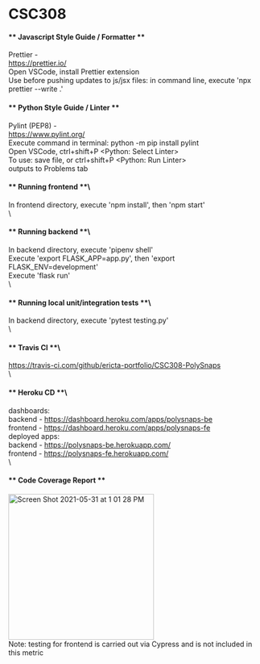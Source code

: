 # CSC308

#### ** Javascript Style Guide / Formatter **  
Prettier -  
https://prettier.io/  
Open VSCode, install Prettier extension  
Use before pushing updates to js/jsx files: in command line, execute 'npx prettier --write .'

#### ** Python Style Guide / Linter **  
Pylint (PEP8) -  
https://www.pylint.org/  
Execute command in terminal: python -m pip install pylint  
Open VSCode, ctrl+shift+P <Python: Select Linter>  
To use: save file, or ctrl+shift+P <Python: Run Linter>  
        outputs to Problems tab
        
#### ** Running frontend **\
In frontend directory, execute 'npm install', then 'npm start'\
\
#### ** Running backend **\
In backend directory, execute 'pipenv shell'\
Execute 'export FLASK_APP=app.py', then 'export FLASK_ENV=development'\
Execute 'flask run'\
\
#### ** Running local unit/integration tests **\
In backend directory, execute 'pytest testing.py'\
\
#### ** Travis CI **\
https://travis-ci.com/github/ericta-portfolio/CSC308-PolySnaps \
\
#### ** Heroku CD **\
dashboards: \
backend - https://dashboard.heroku.com/apps/polysnaps-be \
frontend - https://dashboard.heroku.com/apps/polysnaps-fe \
deployed apps:\
backend - https://polysnaps-be.herokuapp.com/ \
frontend - https://polysnaps-fe.herokuapp.com/ \
\
#### ** Code Coverage Report **

<img width="289" alt="Screen Shot 2021-05-31 at 1 01 28 PM" src="https://user-images.githubusercontent.com/67278790/120242027-d4cadb80-c218-11eb-95ba-1b3177431465.png"> \
Note: testing for frontend is carried out via Cypress and is not included in this metric
